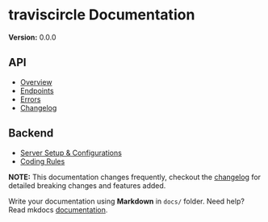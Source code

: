 # traviscircle Documentation

__Version:__ 0.0.0

## API

- [Overview](api/overview.md)
- [Endpoints](api/endpoints.md)
- [Errors](api/errors.md)
- [Changelog](api/changelog.md)

## Backend

- [Server Setup & Configurations](backend/server_config.md)
- [Coding Rules](backend/coding_rules.md)

__NOTE:__ This documentation changes frequently, checkout the [changelog](api/changelog.md) for detailed breaking changes and features added.

Write your documentation using __Markdown__ in `docs/` folder. Need help? Read mkdocs [documentation][mkdocs].

[mkdocs]: http://www.mkdocs.org/user-guide/writing-your-docs/
